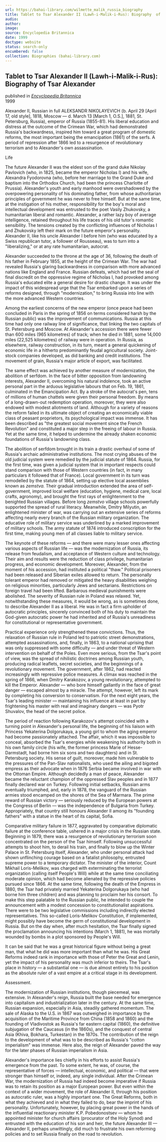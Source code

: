 ```yaml
---
url: https://bahai-library.com/wilmette_malik_russia_biography
title: Tablet to Tsar Alexander II (Lawh-i-Malik-i-Rus): Biography  of Tsar Alexander
audio: 
author: 
image: 
source: Encyclopedia Britannica
date: 1999
doctype: website
status: search-only
encumbered: false
collection: Biographies (bahai-library.com)
---
```



## Tablet to Tsar Alexander II (Lawh-i-Malik-i-Rus): Biography of Tsar Alexander

published in [_Encyclopedia Britannica_](https://bahai-library.com/series/Encyclopedia%20Britannica)  
1999


Alexander II, Russian in full ALEKSANDR NIKOLAYEVICH (b. April 29 \[April 17, old style\], 1818, Moscow — d. March 13 \[March 1, O.S.\], 1881, St. Petersburg, Russia), emperor of Russia (1855-81). His liberal education and distress at the outcome of the Crimean War, which had demonstrated Russia's backwardness, inspired him toward a great program of domestic reforms, the most important being the emancipation (1861) of the serfs. A period of repression after 1866 led to a resurgence of revolutionary terrorism and to Alexander's own assassination.  
  
Life  
  
The future Alexander II was the eldest son of the grand duke Nikolay Pavlovich (who, in 1825, became the emperor Nicholas I) and his wife, Alexandra Fyodorovna (who, before her marriage to the Grand Duke and baptism into the Orthodox Church, had been the princess Charlotte of Prussia). Alexander's youth and early manhood were overshadowed by the overpowering personality of his dominating father, from whose authoritarian principles of government he was never to free himself. But at the same time, at the instigation of his mother, responsibility for the boy's moral and intellectual development was entrusted to the poet Vasily Zhukovsky, a humanitarian liberal and romantic. Alexander, a rather lazy boy of average intelligence, retained throughout his life traces of his old tutor's romantic sensibility. The tensions created by the conflicting influences of Nicholas I and Zhukovsky left their mark on the future emperor's personality. Alexander II, like his uncle Alexander I before him (who was educated by a Swiss republican tutor, a follower of Rousseau), was to turn into a "liberalizing," or at any rate humanitarian, autocrat.  
  
Alexander succeeded to the throne at the age of 36, following the death of his father in February 1855, at the height of the Crimean War. The war had revealed Russia's glaring backwardness in comparison with more advanced nations like England and France. Russian defeats, which had set the seal of final discredit on the oppressive regime of Nicholas I, had provoked among Russia's educated elite a general desire for drastic change. It was under the impact of this widespread urge that the Tsar embarked upon a series of reforms designed, through "modernization," to bring Russia into line with the more advanced Western countries.  
  
Among the earliest concerns of the new emperor (once peace had been concluded in Paris in the spring of 1856 on terms considered harsh by the Russian public) was the improvement of communications. Russia at this time had only one railway line of significance, that linking the two capitals of St. Petersburg and Moscow. At Alexander's accession there were fewer than 600 miles (965 kilometres) of track; when he died in 1881, some 14,000 miles (22,525 kilometres) of railway were in operation. In Russia, as elsewhere, railway construction, in its turn, meant a general quickening of economic life in a hitherto predominantly feudal agricultural society. Joint-stock companies developed, as did banking and credit institutions. The movement of grain, Russia's major article of export, was facilitated.  
  
The same effect was achieved by another measure of modernization, the abolition of serfdom. In the face of bitter opposition from landowning interests, Alexander II, overcoming his natural indolence, took an active personal part in the arduous legislative labours that on Feb. 19, 1861, culminated in the Emancipation Act. By a stroke of the autocrat's pen, tens of millions of human chattels were given their personal freedom. By means of a long-drawn-out redemption operation, moreover, they were also endowed with modest allotments of land. Although for a variety of reasons the reform failed in its ultimate object of creating an economically viable class of peasant proprietors, its psychological impact was immense. It has been described as "the greatest social movement since the French Revolution" and constituted a major step in the freeing of labour in Russia. Yet at the same time, it helped to undermine the already shaken economic foundations of Russia's landowning class.  
  
The abolition of serfdom brought in its train a drastic overhaul of some of Russia's archaic administrative institutions. The most crying abuses of the old judicial system were remedied by the judicial statute of 1864. Russia, for the first time, was given a judicial system that in important respects could stand comparison with those of Western countries (in fact, in many particulars it followed that of France). Local government in its turn was remodelled by the statute of 1864, setting up elective local assemblies known as _zemstva._ Their gradual introduction extended the area of self-government, improved local welfare (education, hygiene, medical care, local crafts, agronomy), and brought the first rays of enlightenment to the benighted Russian villages. Before long _zemstvo_ village schools powerfully supported the spread of rural literacy. Meanwhile, Dmitry Milyutin, an enlightened minister of war, was carrying out an extensive series of reforms affecting nearly every branch of the Russian military organization. The educative role of military service was underlined by a marked improvement of military schools. The army statute of 1874 introduced conscription for the first time, making young men of all classes liable to military service.  
  
The keynote of these reforms — and there were many lesser ones affecting various aspects of Russian life — was the modernization of Russia, its release from feudalism, and acceptance of Western culture and technology. Their aim and results were the reduction of class privilege, humanitarian progress, and economic development. Moreover, Alexander, from the moment of his accession, had instituted a political "thaw." Political prisoners had been released and Siberian exiles allowed to return. The personally tolerant emperor had removed or mitigated the heavy disabilities weighing on religious minorities, particularly Jews and sectarians. Restrictions on foreign travel had been lifted. Barbarous medieval punishments were abolished. The severity of Russian rule in Poland was relaxed. Yet, notwithstanding these measures, it would be wrong, as is sometimes done, to describe Alexander II as a liberal. He was in fact a firm upholder of autocratic principles, sincerely convinced both of his duty to maintain the God-given autocratic power he had inherited and of Russia's unreadiness for constitutional or representative government.  
  
Practical experience only strengthened these convictions. Thus, the relaxation of Russian rule in Poland led to patriotic street demonstrations, attempted assassinations, and, finally, in 1863, to a national uprising that was only suppressed with some difficulty — and under threat of Western intervention on behalf of the Poles. Even more serious, from the Tsar's point of view, was the spread of nihilistic doctrines among Russian youth, producing radical leaflets, secret societies, and the beginnings of a revolutionary movement. The government, after 1862, had reacted increasingly with repressive police measures. A climax was reached in the spring of 1866, when Dmitry Karakozov, a young revolutionary, attempted to kill the Emperor. Alexander — who bore himself gallantly in the face of great danger — escaped almost by a miracle. The attempt, however, left its mark by completing his conversion to conservatism. For the next eight years, the Tsar's leading minister — maintaining his influence at least in part by frightening his master with real and imaginary dangers — was Pyotr Shuvalov, the head of the secret police.  
  
The period of reaction following Karakozov's attempt coincided with a turning point in Alexander's personal life, the beginning of his liaison with Princess Yekaterina Dolgorukaya, a young girl to whom the aging emperor had become passionately attached. The affair, which it was impossible to conceal, absorbed the Tsar's energies while weakening his authority both in his own family circle (his wife, the former princess Marie of Hesse-Darmstadt, had borne him six sons and two daughters) and in St. Petersburg society. His sense of guilt, moreover, made him vulnerable to the pressures of the Pan-Slav nationalists, who used the ailing and bigoted empress as their advocate when in 1876 Serbia became involved in war with the Ottoman Empire. Although decidedly a man of peace, Alexander became the reluctant champion of the oppressed Slav peoples and in 1877 finally declared war on Turkey. Following initial setbacks, Russian arms eventually triumphed, and, early in 1878, the vanguard of the Russian armies stood encamped on the shores of the Sea of Marmara. The prime reward of Russian victory — seriously reduced by the European powers at the Congress of Berlin — was the independence of Bulgaria from Turkey. Appropriately, that country still honours Alexander II among its "founding fathers" with a statue in the heart of its capital, Sofia.  
  
Comparative military failure in 1877, aggravated by comparative diplomatic failure at the conference table, ushered in a major crisis in the Russian state. Beginning in 1879, there was a resurgence of revolutionary terrorism soon concentrated on the person of the Tsar himself. Following unsuccessful attempts to shoot him, to derail his train, and finally to blow up the Winter Palace in St. Petersburg itself, Alexander, who under personal attack had shown unflinching courage based on a fatalist philosophy, entrusted supreme power to a temporary dictator. The minister of the interior, Count Mikhail Loris-Melikov, was charged with exterminating the terrorist organization (calling itself People's Will) while at the same time conciliating moderate opinion, which had become alienated by the repressive policies pursued since 1866. At the same time, following the death of the Empress in 1880, the Tsar had privately married Yekaterina Dolgorukaya (who had borne him three children) and was planning to proclaim her his consort. To make this step palatable to the Russian public, he intended to couple the announcement with a modest concession to constitutionalist aspirations. There were to be two legislative commissions including indirectly elected representatives. This so-called Loris-Melikov Constitution, if implemented, might possibly have become the germ of constitutional development in Russia. But on the day when, after much hesitation, the Tsar finally signed the proclamation announcing his intentions (March 1, 1881), he was mortally wounded by bombs in a plot sponsored by People's Will.  
  
It can be said that he was a great historical figure without being a great man, that what he did was more important than what he was. His Great Reforms indeed rank in importance with those of Peter the Great and Lenin, yet the impact of his personality was much inferior to theirs. The Tsar's place in history — a substantial one — is due almost entirely to his position as the absolute ruler of a vast empire at a critical stage in its development.  
  
Assessment.  
  
The modernization of Russian institutions, though piecemeal, was extensive. In Alexander's reign, Russia built the base needed for emergence into capitalism and industrialization later in the century. At the same time, Russian expansion, especially in Asia, steadily gathered momentum. The sale of Alaska to the U.S. in 1867 was outweighed in importance by the acquisition of the Maritime Province from China (1858 and 1860) and the founding of Vladivostok as Russia's far eastern capital (1860), the definitive subjugation of the Caucasus (in the 1860s), and the conquest of central Asia (Khiva, Bokhara, Turkestan) in the 1870s. The contribution of the reign to the development of what was to be described as Russia's "cotton imperialism" was immense. Here also, the reign of Alexander paved the way for the later phases of Russian imperialism in Asia.  
  
Alexander's importance lies chiefly in his efforts to assist Russia's emergence from the past. To some extent, he was, of course, the representative of forces — intellectual, economic, and political — that were stronger than himself or, indeed, any single individual. After the Crimean War, the modernization of Russia had indeed become imperative if Russia was to retain its position as a major European power. But even within the context of a wider movement, the role of Alexander II, through his position as autocratic ruler, was a highly important one. The Great Reforms, both in what they achieved and in what they failed to do, bear the imprint of his personality. Unfortunately, however, by placing great power in the hands of the influential reactionary minister K.P. Pobedonostsev — whom he appointed minister for church affairs (procurator of the Holy Synod) and entrusted with the education of his son and heir, the future Alexander III — Alexander II, perhaps unwittingly, did much to frustrate his own reforming policies and to set Russia finally on the road to revolution.